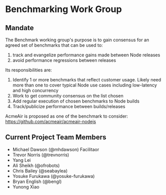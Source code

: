 # Benchmarking Work Group

## Mandate

The Benchmark working group's purpose is to gain consensus for an agreed set of benchmarks that can be used to:

1. track and evangelize performance gains made between Node releases
2. avoid performance regressions between releases

Its responsibilities are:

1. Identify 1 or more benchmarks that reflect customer usage.  Likely need more than one to cover typical Node use cases including low-latency and high concurrency
2. Work to get community consensus on the list chosen
3. Add regular execution of chosen benchmarks to Node builds
4. Track/publicize performance between builds/releases


AcmeAir is proposed as one of the benchmark to consider: https://github.com/acmeair/acmeair-nodejs

## Current Project Team Members
  + Michael Dawson (@mhdawson) Facilitaor 
  + Trevor Norris (@trevnorris)
  + Yang Lei 
  + Ali Sheikh (@ofrobots)
  + Chris Bailey (@seabaylea)
  + Yosuke Furukawa (@yosuke-furukawa)
  + Bryan English (@bengl)
  + Yunong Xiao
